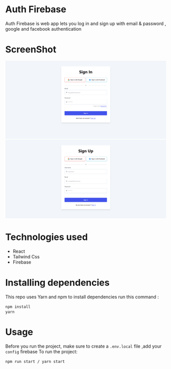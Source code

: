 # Auth Firebase
Auth Firebase is web app lets you log in and sign up with email & password , google and facebook authentication 

# ScreenShot
![signin](ScreenShot/auth/Signin.png)
![signup](ScreenShot/auth/Signup.png)
# Technologies used

* React 
* Tailwind Css
* Firebase
# Installing dependencies
This repo uses Yarn and npm to install dependencies run this command :

```
npm install 
yarn 
```
# Usage
Before you run the project, make sure to create a `.env.local` file ,add your `config` firebase 
To run the project:

```
npm run start / yarn start
```
